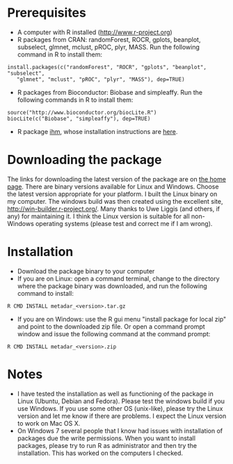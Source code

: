 # Prerequisites #
  * A computer with R installed (http://www.r-project.org)
  * R packages from CRAN: randomForest, ROCR, gplots, beanplot, subselect, glmnet, mclust, pROC, plyr, MASS. Run the following command in R to install them:
```
install.packages(c("randomForest", "ROCR", "gplots", "beanplot", "subselect",
   "glmnet", "mclust", "pROC", "plyr", "MASS"), dep=TRUE)
```
  * R packages from Bioconductor: Biobase and simpleaffy. Run the following commands in R to install them:
```
source("http://www.bioconductor.org/biocLite.R")
biocLite(c("Biobase", "simpleaffy"), dep=TRUE)
```
  * R package [ihm](http://code.google.com/p/ihm), whose installation instructions are [here](http://code.google.com/p/ihm/wiki/Installation).

# Downloading the package #

The links for downloading the latest version of the package are on [the home page](https://code.google.com/p/metadar). There are binary versions available for Linux and Windows. Choose the latest version appropriate for your platform. I built the Linux binary on my computer. The windows build was then created using the excellent site, http://win-builder.r-project.org/. Many thanks to Uwe Liggis (and others, if any) for maintaining it. I think the Linux version is suitable for all non-Windows operating systems (please test and correct me if I am wrong).

# Installation #

  * Download the package binary to your computer
  * If you are on Linux: open a command terminal, change to the directory where the package binary was downloaded, and run the following command to install:
```
R CMD INSTALL metadar_<version>.tar.gz
```
  * If you are on Windows: use the R gui menu "install package for local zip" and point to the downloaded zip file. Or open a command prompt window and issue the following command at the command prompt:
```
R CMD INSTALL metadar_<version>.zip
```


# Notes #

  * I have tested the installation as well as functioning of the package in Linux (Ubuntu, Debian and Fedora). Please test the windows build if you use Windows. If you use some other OS (unix-like), please try the Linux version and let me know if there are problems. I expect the Linux version to work on Mac OS X.
  * On Windows 7 several people that I know had issues with installation of packages due the write permissions. When you want to install packages, please try to run R as administrator and then try the installation. This has worked on the computers I checked.